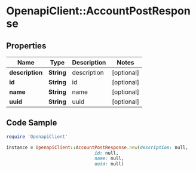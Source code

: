 # OpenapiClient::AccountPostResponse

## Properties

Name | Type | Description | Notes
------------ | ------------- | ------------- | -------------
**description** | **String** | description | [optional] 
**id** | **String** | id | [optional] 
**name** | **String** | name | [optional] 
**uuid** | **String** | uuid | [optional] 

## Code Sample

```ruby
require 'OpenapiClient'

instance = OpenapiClient::AccountPostResponse.new(description: null,
                                 id: null,
                                 name: null,
                                 uuid: null)
```


